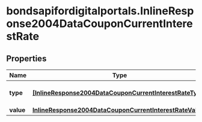 # bondsapifordigitalportals.InlineResponse2004DataCouponCurrentInterestRate

## Properties

Name | Type | Description | Notes
------------ | ------------- | ------------- | -------------
**type** | [**[InlineResponse2004DataCouponCurrentInterestRateType]**](InlineResponse2004DataCouponCurrentInterestRateType.md) | Interest rate types. See endpoint &#x60;/instrument/coupon/interestRate/type/list&#x60; for possible values. | [optional] 
**value** | [**InlineResponse2004DataCouponCurrentInterestRateValue**](InlineResponse2004DataCouponCurrentInterestRateValue.md) |  | [optional] 


